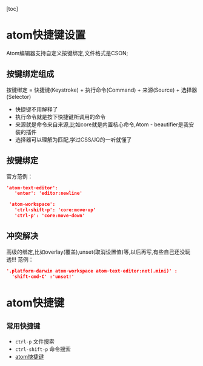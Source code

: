 [toc]
# atom快捷键设置
Atom编辑器支持自定义按键绑定,文件格式是CSON;
## 按键绑定组成
按键绑定 = 快捷键(Keystroke) + 执行命令(Command) + 来源(Source) + 选择器(Selector)
- 快捷键不用解释了
- 执行命令就是按下快捷键所调用的命令
- 来源就是命令来自来源,比如core就是内置核心命令,Atom - beautifier是我安装的插件
- 选择器可以理解为匹配,学过CSS/JQ的一听就懂了
## 按键绑定
官方范例：
```json
'atom-text-editor':
   'enter': 'editor:newline'

 'atom-workspace':
   'ctrl-shift-p': 'core:move-up'
   'ctrl-p': 'core:move-down'
```
## 冲突解决
高级的绑定,比如overlay(覆盖),unset(取消设置值)等,以后再写,有些自己还没玩透!!!
范例：
```json
'.platform-darwin atom-workspace atom-text-editor:not(.mini)' :
  'shift-cmd-C' :'unset!'
```
# atom快捷键
## `常用快捷键`
- `ctrl-p` 文件搜索
- `ctrl-shift-p` 命令搜索
- [atom快捷键](https://www.jianshu.com/p/b8392151c0cd)
